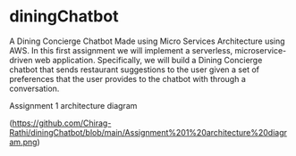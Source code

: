 # diningChatbot
A Dining Concierge Chatbot Made using Micro Services Architecture using AWS.
In this first assignment we will implement a serverless, microservice-driven web application. Specifically, we will build a Dining Concierge chatbot that sends restaurant suggestions to the user given a set of preferences that the user provides to the chatbot with through a conversation.

Assignment 1 architecture diagram

(https://github.com/Chirag-Rathi/diningChatbot/blob/main/Assignment%201%20architecture%20diagram.png)
